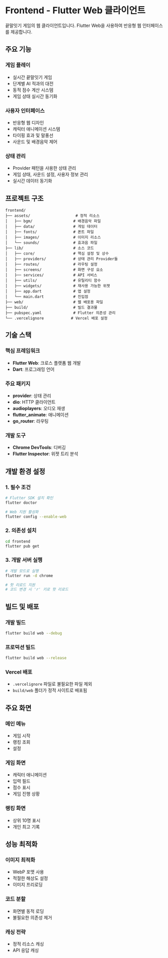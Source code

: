 # Frontend - Flutter Web 클라이언트

끝말잇기 게임의 웹 클라이언트입니다. Flutter Web을 사용하여 반응형 웹 인터페이스를 제공합니다.

## 주요 기능

### 게임 플레이
- 실시간 끝말잇기 게임
- 단계별 AI 적과의 대전
- 동적 점수 계산 시스템
- 게임 상태 실시간 동기화

### 사용자 인터페이스
- 반응형 웹 디자인
- 캐릭터 애니메이션 시스템
- 타이핑 효과 및 말풍선
- 사운드 및 배경음악 제어

### 상태 관리
- Provider 패턴을 사용한 상태 관리
- 게임 상태, 사운드 설정, 사용자 정보 관리
- 실시간 데이터 동기화

## 프로젝트 구조

```
frontend/
├── assets/                    # 정적 리소스
│   ├── bgm/                  # 배경음악 파일
│   ├── data/                 # 게임 데이터
│   ├── fonts/                # 폰트 파일
│   ├── images/               # 이미지 리소스
│   └── sounds/               # 효과음 파일
├── lib/                      # 소스 코드
│   ├── core/                 # 핵심 설정 및 상수
│   ├── providers/            # 상태 관리 Provider들
│   ├── routes/               # 라우팅 설정
│   ├── screens/              # 화면 구성 요소
│   ├── services/             # API 서비스
│   ├── utils/                # 유틸리티 함수
│   ├── widgets/              # 재사용 가능한 위젯
│   ├── app.dart              # 앱 설정
│   └── main.dart             # 진입점
├── web/                      # 웹 배포용 파일
├── build/                    # 빌드 결과물
├── pubspec.yaml              # Flutter 의존성 관리
└── .vercelignore            # Vercel 배포 설정
```

## 기술 스택

### 핵심 프레임워크
- **Flutter Web**: 크로스 플랫폼 웹 개발
- **Dart**: 프로그래밍 언어

### 주요 패키지
- **provider**: 상태 관리
- **dio**: HTTP 클라이언트
- **audioplayers**: 오디오 재생
- **flutter_animate**: 애니메이션
- **go_router**: 라우팅

### 개발 도구
- **Chrome DevTools**: 디버깅
- **Flutter Inspector**: 위젯 트리 분석

## 개발 환경 설정

### 1. 필수 조건
```bash
# Flutter SDK 설치 확인
flutter doctor

# Web 지원 활성화
flutter config --enable-web
```

### 2. 의존성 설치
```bash
cd frontend
flutter pub get
```

### 3. 개발 서버 실행
```bash
# 개발 모드로 실행
flutter run -d chrome

# 핫 리로드 지원
# 코드 변경 시 'r' 키로 핫 리로드
```

## 빌드 및 배포

### 개발 빌드
```bash
flutter build web --debug
```

### 프로덕션 빌드
```bash
flutter build web --release
```

### Vercel 배포
- `.vercelignore` 파일로 불필요한 파일 제외
- `build/web` 폴더가 정적 사이트로 배포됨

## 주요 화면

### 메인 메뉴
- 게임 시작
- 랭킹 조회
- 설정

### 게임 화면
- 캐릭터 애니메이션
- 입력 필드
- 점수 표시
- 게임 진행 상황

### 랭킹 화면
- 상위 10명 표시
- 개인 최고 기록

## 성능 최적화

### 이미지 최적화
- WebP 포맷 사용
- 적절한 해상도 설정
- 이미지 프리로딩

### 코드 분할
- 화면별 동적 로딩
- 불필요한 의존성 제거

### 캐싱 전략
- 정적 리소스 캐싱
- API 응답 캐싱

